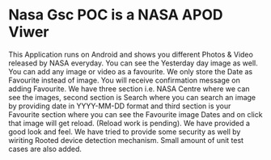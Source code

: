 # Nasa Gsc POC is a NASA APOD Viwer
This Application runs on Android and shows you different Photos & Video released by NASA everyday. 
You can see the Yesterday day image as well.
You can add any image or video as a favourite. We only store the Date as Favourite instead of image. You will receive confirmation message on adding Favourite. 
We have three section i.e. NASA Centre where we can see the images, second section is Search where you can search an image by providing date in YYYY-MM-DD format and third section is your Favourite section where you can see the Favourite image Dates and on click that image will get reload. (Reload work is pending). 
We have provided a good look and feel. 
We have tried to provide some security as well by wiriting Rooted device detection mechanism. 
Small amount of unit test cases are also added. 

